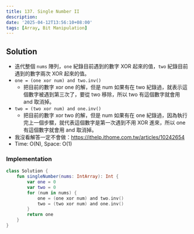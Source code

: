 ```yaml
---
title: 137. Single Number II
description:
date: '2025-04-12T13:56:10+08:00'
tags: [Array, Bit Manipulation]
---
```


## Solution

- 迭代整個 `nums` 陣列，`one` 紀錄目前遇到的數字 XOR 起來的值，`two` 紀錄目前遇到的數字兩次 XOR 起來的值。
- `one = (one xor num) and two.inv()`
  - 把目前的數字 xor one 的解，但是 num 如果有在 two 紀錄過，就表示這個數字被遇到第三次了，要從 two 移除，所以 two 有這個數字就會用 and 取消掉。
- `two = (two xor num) and one.inv()`
  - 把目前的數字 xor two 的解，但是 num 如果有在 one 紀錄過，因為執行完上一個步驟，就代表這個數字是第一次遇到不用 XOR 進來，所以 one 有這個數字就會用 and 取消掉。
- 我沒看解答一定不會做：https://ithelp.ithome.com.tw/articles/10242654
- Time: O(N), Space: O(1)

### Implementation

```kotlin
class Solution {
    fun singleNumber(nums: IntArray): Int {
        var one = 0
        var two = 0
        for (num in nums) {
            one = (one xor num) and two.inv()
            two = (two xor num) and one.inv()
        }
        return one
    }
}
```
